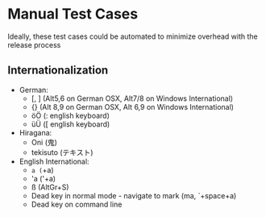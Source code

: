 # Manual Test Cases

Ideally, these test cases could be automated to minimize overhead with the release process

## Internationalization

- German:
    - [, ] (Alt5,6 on German OSX, Alt7/8 on Windows International)
    - {} (Alt 8,9 on German OSX, Alt 6,9 on Windows International)
    - öÖ (: english keyboard)
    - üÜ ([ english keyboard)
- Hiragana: 
    - Oni (鬼)
    - tekisuto (テキスト)
- English International: 
    - `a (`+a)
    - 'a ('+a)
    - ß (AltGr+S)
    - Dead key in normal mode - navigate to mark (ma, `+space+a)
    - Dead key on command line

